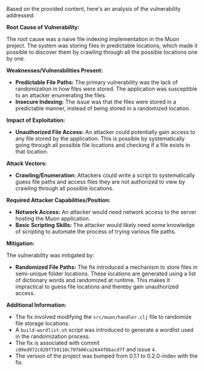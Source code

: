 Based on the provided content, here's an analysis of the vulnerability addressed:

**Root Cause of Vulnerability:**

The root cause was a naive file indexing implementation in the Muon project. The system was storing files in predictable locations, which made it possible to discover them by crawling through all the possible locations one by one.

**Weaknesses/Vulnerabilities Present:**

*   **Predictable File Paths:** The primary vulnerability was the lack of randomization in how files were stored. The application was susceptible to an attacker enumerating the files.
*   **Insecure Indexing:** The issue was that the files were stored in a predictable manner, instead of being stored in a randomized location.

**Impact of Exploitation:**

*   **Unauthorized File Access:** An attacker could potentially gain access to any file stored by the application. This is possible by systematically going through all possible file locations and checking if a file exists in that location.

**Attack Vectors:**

*   **Crawling/Enumeration:** Attackers could write a script to systematically guess file paths and access files they are not authorized to view by crawling through all possible locations.

**Required Attacker Capabilities/Position:**

*   **Network Access:** An attacker would need network access to the server hosting the Muon application.
*   **Basic Scripting Skills:** The attacker would likely need some knowledge of scripting to automate the process of trying various file paths.

**Mitigation:**

The vulnerability was mitigated by:

*   **Randomized File Paths:** The fix introduced a mechanism to store files in semi-unique folder locations. These locations are generated using a list of dictionary words and randomized at runtime. This makes it impractical to guess file locations and thereby gain unauthorized access.

**Additional Information:**

*   The fix involved modifying the `src/muon/handler.clj` file to randomize file storage locations.
*   A `build-wordlist.sh` script was introduced to generate a wordlist used in the randomization process.
*   The fix is associated with commit `c09ed972c020f759110c707b06ca2644f0bacd7f` and issue `4`.
*   The version of the project was bumped from 0.1.1 to 0.2.0-indev with the fix.